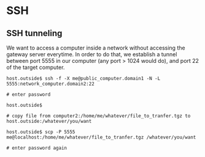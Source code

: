 # SSH

## SSH tunneling

We want to access a computer inside a network without accessing the gateway server everytime. In order to do that, we establish a tunnel between port 5555 in our computer (any port > 1024 would do), and port 22 of the target computer.

```
host.outside$ ssh -f -X me@public_computer.domain1 -N -L 5555:network_computer.domain2:22

# enter password

host.outside$

# copy file from computer2:/home/me/whatever/file_to_tranfer.tgz to host.outside:/whatever/you/want

host.outside$ scp -P 5555 me@localhost:/home/me/whatever/file_to_tranfer.tgz /whatever/you/want

# enter password again
```
